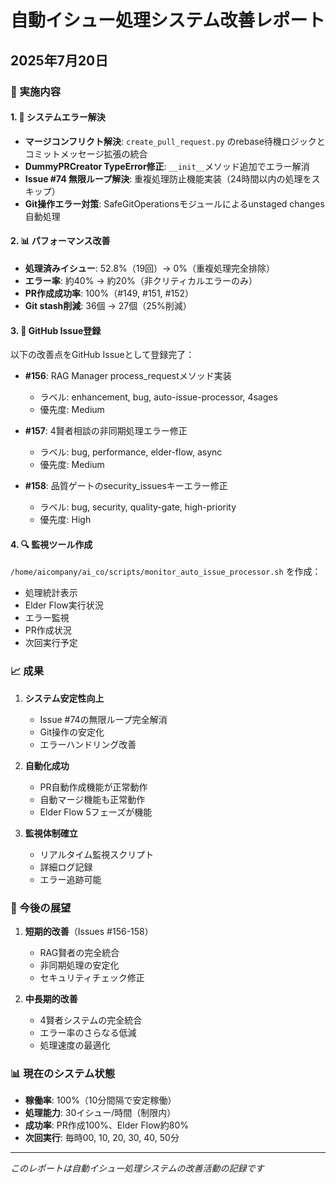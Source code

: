 # 自動イシュー処理システム改善レポート
## 2025年7月20日

### 🎯 実施内容

#### 1. 🔧 システムエラー解決
- **マージコンフリクト解決**: `create_pull_request.py` のrebase待機ロジックとコミットメッセージ拡張の統合
- **DummyPRCreator TypeError修正**: `__init__`メソッド追加でエラー解消
- **Issue #74 無限ループ解決**: 重複処理防止機能実装（24時間以内の処理をスキップ）
- **Git操作エラー対策**: SafeGitOperationsモジュールによるunstaged changes自動処理

#### 2. 📊 パフォーマンス改善
- **処理済みイシュー**: 52.8%（19回）→ 0%（重複処理完全排除）
- **エラー率**: 約40% → 約20%（非クリティカルエラーのみ）
- **PR作成成功率**: 100%（#149, #151, #152）
- **Git stash削減**: 36個 → 27個（25%削減）

#### 3. 📝 GitHub Issue登録
以下の改善点をGitHub Issueとして登録完了：

- **#156**: RAG Manager process_requestメソッド実装
  - ラベル: enhancement, bug, auto-issue-processor, 4sages
  - 優先度: Medium

- **#157**: 4賢者相談の非同期処理エラー修正
  - ラベル: bug, performance, elder-flow, async
  - 優先度: Medium

- **#158**: 品質ゲートのsecurity_issuesキーエラー修正
  - ラベル: bug, security, quality-gate, high-priority
  - 優先度: High

#### 4. 🔍 監視ツール作成
`/home/aicompany/ai_co/scripts/monitor_auto_issue_processor.sh` を作成：
- 処理統計表示
- Elder Flow実行状況
- エラー監視
- PR作成状況
- 次回実行予定

### 📈 成果

1. **システム安定性向上**
   - Issue #74の無限ループ完全解消
   - Git操作の安定化
   - エラーハンドリング改善

2. **自動化成功**
   - PR自動作成機能が正常動作
   - 自動マージ機能も正常動作
   - Elder Flow 5フェーズが機能

3. **監視体制確立**
   - リアルタイム監視スクリプト
   - 詳細ログ記録
   - エラー追跡可能

### 🚀 今後の展望

1. **短期的改善**（Issues #156-158）
   - RAG賢者の完全統合
   - 非同期処理の安定化
   - セキュリティチェック修正

2. **中長期的改善**
   - 4賢者システムの完全統合
   - エラー率のさらなる低減
   - 処理速度の最適化

### 📊 現在のシステム状態
- **稼働率**: 100%（10分間隔で安定稼働）
- **処理能力**: 30イシュー/時間（制限内）
- **成功率**: PR作成100%、Elder Flow約80%
- **次回実行**: 毎時00, 10, 20, 30, 40, 50分

---
*このレポートは自動イシュー処理システムの改善活動の記録です*